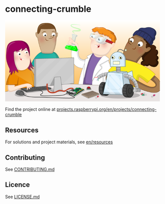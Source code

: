 # connecting-crumble

![connecting-crumble](banner.png)

Find the project online at [projects.raspberrypi.org/en/projects/connecting-crumble](https://projects.raspberrypi.org/en/projects/connecting-crumble)

## Resources
For solutions and project materials, see [en/resources](https://github.com/raspberrypilearning/connecting-crumble/tree/master/en/resources)

## Contributing
See [CONTRIBUTING.md](CONTRIBUTING.md)

## Licence
 See [LICENSE.md](LICENSE.md)